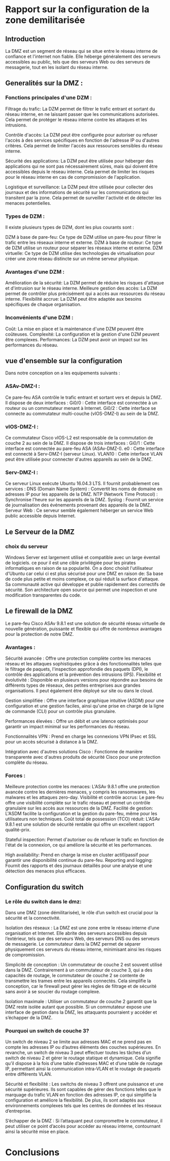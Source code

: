 # Rapport sur la configuration de la zone demilitarisée 
## Introduction 
La DMZ est un segment de réseau qui se situe entre le réseau interne de confiance et l'internet non fiable. 
Elle héberge généralement des serveurs accessibles au public, tels que des serveurs Web ou des serveurs de messagerie, tout en les isolant du réseau interne.
## Generalités sur la DMZ : 
### Fonctions principales d'une DZM :

Filtrage du trafic: La DZM permet de filtrer le trafic entrant et sortant du réseau interne, en ne laissant passer que les communications autorisées. Cela permet de protéger le réseau interne contre les attaques et les intrusions.

Contrôle d'accès: La DZM peut être configurée pour autoriser ou refuser l'accès à des services spécifiques en fonction de l'adresse IP ou d'autres critères. Cela permet de limiter l'accès aux ressources sensibles du réseau interne.

Sécurité des applications: La DZM peut être utilisée pour héberger des applications qui ne sont pas nécessairement sûres, mais qui doivent être accessibles depuis le réseau interne. Cela permet de limiter les risques pour le réseau interne en cas de compromission de l'application.

Logistique et surveillance: La DZM peut être utilisée pour collecter des journaux et des informations de sécurité sur les communications qui transitent par la zone. Cela permet de surveiller l'activité et de détecter les menaces potentielles.


### Types de DZM :  
Il existe plusieurs types de DZM, dont les plus courants sont :

DZM à base de pare-feu: Ce type de DZM utilise un pare-feu pour filtrer le trafic entre les réseaux interne et externe.
DZM à base de routeur: Ce type de DZM utilise un routeur pour séparer les réseaux interne et externe.
DZM virtuelle: Ce type de DZM utilise des technologies de virtualisation pour créer une zone réseau distincte sur un même serveur physique.

### Avantages d'une DZM :

Amélioration de la sécurité: La DZM permet de réduire les risques d'attaque et d'intrusion sur le réseau interne.
Meilleure gestion des accès: La DZM permet de contrôler plus précisément qui a accès aux ressources du réseau interne.
Flexibilité accrue: La DZM peut être adaptée aux besoins spécifiques de chaque organisation.


### Inconvénients d'une DZM :

Coût: La mise en place et la maintenance d'une DZM peuvent être coûteuses.
Complexité: La configuration et la gestion d'une DZM peuvent être complexes.
Performances: La DZM peut avoir un impact sur les performances du réseau.

  
## vue d'ensemble sur la configuration 
Dans notre conception on a les equipements suivants : 

### ASAv-DMZ-I : 
Ce pare-feu ASA contrôle le trafic entrant et sortant vers et depuis la DMZ. Il dispose de deux interfaces :
Gi0/0 : Cette interface est connectée à un routeur ou un commutateur menant à Internet.
Gi0/2 : Cette interface se connecte au commutateur multi-couche (vIOS-DMZ-I) au sein de la DMZ.

### vIOS-DMZ-I : 
Ce commutateur Cisco vIOS-L2 est responsable de la commutation de couche 2 au sein de la DMZ. Il dispose de trois interfaces :
Gi0/1 : Cette interface est connectée au pare-feu ASA (ASAv-DMZ-I).
e0 : Cette interface est connecté à Serv-DMZ-I (serveur Linux).
VLAN10 : Cette interface VLAN peut être utilisée pour connecter d'autres appareils au sein de la DMZ.



### Serv-DMZ-I : 
Ce serveur Linux exécute Ubuntu 16.04.3 LTS. Il fournit probablement ces services :
DNS (Domain Name System) : Convertit les noms de domaine en adresses IP pour les appareils de la DMZ.
NTP (Network Time Protocol) : Synchronise l'heure sur les appareils de la DMZ.
Syslog : Fournit un service de journalisation des événements provenant des appareils de la DMZ.
Serveur Web : Ce serveur semble également héberger un service Web public accessible depuis Internet.

## Le Serveur de la DMZ 

### choix du serveur 
Windows Server est largement utilisé et compatible avec un large éventail de logiciels. ce pour il est  une cible privilégiée pour les pirates informatiques en raison de sa popularité.
On a donc choisit l'utilisateur d'Ubuntu car celui ci est plus sécurisé pour une DMZ en raison de:
Sa base de code plus petite et moins complexe, ce qui réduit la surface d'attaque.
Sa communauté active qui développe et publie rapidement des correctifs de sécurité.
Son architecture open source qui permet une inspection et une modification transparentes du code.

## Le firewall de la DMZ 

Le pare-feu Cisco ASAv 9.8.1 est une solution de sécurité réseau virtuelle de nouvelle génération,  puissante et flexible qui offre de nombreux avantages pour la protection de notre DMZ. 


### Avantages :

Sécurité avancée : Offre une protection complète contre les menaces réseau et les attaques sophistiquées grâce à des fonctionnalités telles que le filtrage de paquets, l'inspection approfondie des paquets (DPI), le contrôle des applications et la prévention des intrusions (IPS).
Flexibilité et évolutivité : Disponible en plusieurs versions pour répondre aux besoins de différents types de réseaux, des petites entreprises aux grandes organisations. Il peut également être déployé sur site ou dans le cloud.

Gestion simplifiée : Offre une interface graphique intuitive (ASDM) pour une configuration et une gestion faciles, ainsi qu'une prise en charge de la ligne de commande (CLI) pour un contrôle plus granulaire.

Performances élevées : Offre un débit et une latence optimisés pour garantir un impact minimal sur les performances du réseau.

Fonctionnalités VPN : Prend en charge les connexions VPN IPsec et SSL pour un accès sécurisé à distance à la DMZ.

Intégration avec d'autres solutions Cisco : Fonctionne de manière transparente avec d'autres produits de sécurité Cisco pour une protection complète du réseau.


### Forces :

Meilleure protection contre les menaces: L'ASAv 9.8.1 offre une protection avancée contre les dernières menaces, y compris les ransomwares, les malwares et les attaques zero-day.
Visibilité et contrôle accrus: Le pare-feu offre une visibilité complète sur le trafic réseau et permet un contrôle granulaire sur les accès aux ressources de la DMZ.
Facilité de gestion: L'ASDM facilite la configuration et la gestion du pare-feu, même pour les utilisateurs non techniques.
Coût total de possession (TCO) réduit: L'ASAv 9.8.1 est une solution de sécurité rentable qui offre un excellent rapport qualité-prix.

Stateful inspection: Permet d'autoriser ou de refuser le trafic en fonction de l'état de la connexion, ce qui améliore la sécurité et les performances.

High availability: Prend en charge la mise en cluster actif/passif pour garantir une disponibilité continue du pare-feu.
Reporting and logging: Fournit des rapports et des journaux détaillés pour une analyse et une détection des menaces plus efficaces.



## Configuration du switch 

### Le rôle du switch dans le dmz:
Dans une DMZ (zone démilitarisée), le rôle d’un switch est crucial pour la sécurité et la connectivité.

Isolation des réseaux : La DMZ est une zone entre le réseau interne d’une organisation et Internet. Elle abrite des serveurs accessibles depuis l’extérieur, tels que des serveurs Web, des serveurs DNS ou des serveurs de messagerie. Le commutateur dans la DMZ permet de séparer physiquement ces serveurs du réseau interne, minimisant ainsi les risques de compromission.

Simplicité de conception : Un commutateur de couche 2 est souvent utilisé dans la DMZ. Contrairement à un commutateur de couche 3, qui a des capacités de routage, le commutateur de couche 2 se contente de transmettre les trames entre les appareils connectés. Cela simplifie la conception, car le firewall peut gérer les règles de filtrage et de sécurité sans avoir à se soucier du routage complexe.

Isolation maximale : Utiliser un commutateur de couche 2 garantit que la DMZ reste isolée autant que possible. Si un commutateur expose une interface de gestion dans la DMZ, les attaquants pourraient y accéder et s’échapper de la DMZ. 

### Pourquoi un switch de couche 3?
Un switch de niveau 2 se limite aux adresses MAC et ne prend pas en compte les adresses IP ou d’autres éléments des couches supérieures. En revanche, un switch de niveau 3 peut effectuer toutes les tâches d’un switch de niveau 2 et gérer le routage statique et dynamique. Cela signifie qu’il dispose à la fois d’une table d’adresses MAC et d’une table de routage IP, permettant ainsi la communication intra-VLAN et le routage de paquets entre différents VLAN.

Sécurité et flexibilité : Les switchs de niveau 3 offrent une puissance et une sécurité supérieures. Ils sont capables de gérer des fonctions telles que le marquage du trafic VLAN en fonction des adresses IP, ce qui simplifie la configuration et améliore la flexibilité. De plus, ils sont adaptés aux environnements complexes tels que les centres de données et les réseaux d’entreprise.

S’échapper de la DMZ : Si l’attaquant peut compromettre le commutateur, il peut utiliser ce point d’accès pour accéder au réseau interne, contournant ainsi la sécurité mise en place.

# Conclusions 
